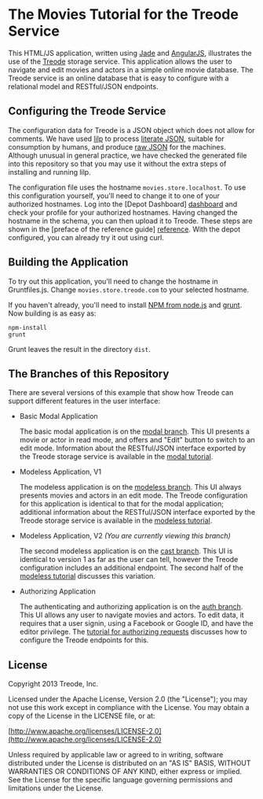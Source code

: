 # The Movies Tutorial for the Treode Service

This HTML/JS application, written using [Jade][jade] and [AngularJS][angular], illustrates the use
of the [Treode][treode] storage service.  This application allows the user to navigate and edit
movies and actors in a simple online movie database.  The Treode service is an online database that
is easy to configure with a relational model and RESTful/JSON endpoints.

## Configuring the Treode Service

The configuration data for Treode is a JSON object which does not allow for comments.  We have used
[lilp][lilp] to process [literate&nbsp;JSON][schema-literate], suitable for consumption by humans,
and produce [raw&nbsp;JSON][schema-json] for the machines.  Although unusual in general practice, we
have checked the generated file into this repository so that you may use it without the extra steps
of installing and running lilp.

The configuration file uses the hostname `movies.store.localhost`.  To use this configuration
yourself, you'll need to change it to one of your authorized hostnames.  Log into the [Depot
Dashboard] [dashboard] and check your profile for your authorized hostnames.  Having changed the
hostname in the schema, you can then upload it to Treode.  These steps are shown in the [preface of
the reference guide] [reference].  With the depot configured, you can already try it out using curl.

## Building the Application

To try out this application, you'll need to change the hostname in Gruntfiles.js.  Change
`movies.store.treode.com` to your selected hostname.

If you haven't already, you'll need to install [NPM&nbsp;from&nbsp;node.js][nodejs-install] and
[grunt][grunt-start].  Now building is as easy as:

    npm-install
    grunt

Grunt leaves the result in the directory `dist`.

## The Branches of this Repository

There are several versions of this example that show how Treode can support different features in
the user interface:

* Basic Modal Application

  The basic modal application is on the [modal branch][source-modal].  This UI presents a movie or
  actor in read mode, and offers and "Edit" button to switch to an edit mode.  Information about the
  RESTful/JSON interface exported by the Treode storage service is available in the
  [modal&nbsp;tutorial][tutorial-modal].

* Modeless Application, V1

  The modeless application is on the [modeless branch][source-modeless].  This UI always presents
  movies and actors in an edit mode.  The Treode configuration for this application is identical to
  that for the modal application; additional information about the RESTful/JSON interface exported
  by the Treode storage service is available in the [modeless&nbsp;tutorial][tutorial-modeless].

* Modeless Application, V2 *(You are currently viewing this branch)*

  The second modeless application is on the [cast branch][source-cast].  This UI is identical to
  version 1 as far as the user can tell, however the Treode configuration includes an additional
  endpoint.  The second half of the [modeless&nbsp;tutorial][tutorial-modeless] discusses this
  variation.

* Authorizing Application

  The authenticating and authorizing application is on the [auth branch][source-auth].  This UI
  allows any user to navigate movies and actors.  To edit data, it requires that a user signin,
  using a Facebook or Google ID, and have the editor privilege.  The [tutorial for authorizing
  requests][tutorial-auth] discusses how to configure the Treode endpoints for this.

## License

Copyright 2013 Treode, Inc.

Licensed under the Apache License, Version 2.0 (the "License");
you may not use this work except in compliance with the License.
You may obtain a copy of the License in the LICENSE file, or at:

  [http://www.apache.org/licenses/LICENSE-2.0](http://www.apache.org/licenses/LICENSE-2.0)

Unless required by applicable law or agreed to in writing, software
distributed under the License is distributed on an "AS IS" BASIS,
WITHOUT WARRANTIES OR CONDITIONS OF ANY KIND, either express or implied.
See the License for the specific language governing permissions and
limitations under the License.

[angular]: http://angularjs.org/ "AngularJS"
[dashboard]: https://dashboard.treode.com "Depot Dashboard"
[jade]: http://jade-lang.com/ "Jade Language"
[lilp]: https://github.com/mikaa123/lilp "Lightweight Literate Programming"
[grunt-start]: http://gruntjs.com/getting-started "Getting started with grunt"
[nodejs-install]: http://nodejs.org/download/ "Install node.js and npm"
[reference]: http://treode.com/reference#upload "Uploading a Depot Schema"
[schema-json]: movies-schema.json "The JSON configuration for Treode"
[schema-literate]: movies-schema.json.md "The literate configuration for Treode"
[source-auth]: https://github.com/Treode/movies-example/tree/auth/master "Source for authenticating and authorizing example"
[source-cast]: https://github.com/Treode/movies-example/tree/cast/master "Source for cast example"
[source-modal]: https://github.com/Treode/movies-example "Source for modal example"
[source-modeless]: https://github.com/Treode/movies-example/tree/modeless/master "Source for modeless example"
[treode]: http://treode.com "Treode"
[tutorial-auth]: http://treode.com/tutorial/authorizing.html "Tutorial for authenticating and authorizing example"
[tutorial-modal]: http://treode.com/tutorial "Tutorial for modal example"
[tutorial-modeless]: http://treode.com/tutorial/modeless.html "Tutorial for modeless example"

